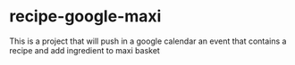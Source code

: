 # recipe-google-maxi
This is a project that will push in a google calendar an event that contains a recipe and add ingredient to maxi basket

